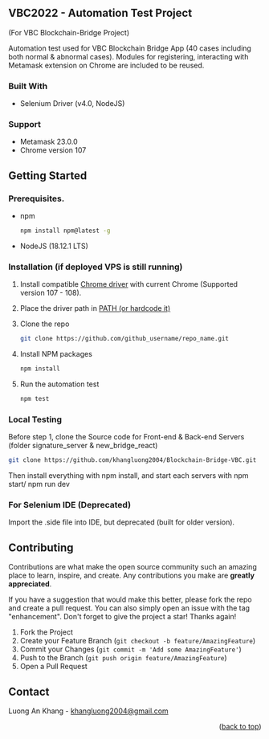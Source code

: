 <!-- ABOUT THE PROJECT -->
## VBC2022 - Automation Test Project 
(For VBC Blockchain-Bridge Project)

Automation test used for VBC Blockchain Bridge App (40 cases including both normal & abnormal cases). Modules for registering, interacting with Metamask extension on Chrome are included to be reused.


### Built With
* Selenium Driver (v4.0, NodeJS)

### Support
* Metamask 23.0.0
* Chrome version 107


<!-- GETTING STARTED -->
## Getting Started

### Prerequisites.
* npm
  ```sh
  npm install npm@latest -g
  ```
* NodeJS (18.12.1 LTS)

### Installation (if deployed VPS is still running)
1. Install compatible [Chrome driver](https://chromedriver.chromium.org/downloads) with current Chrome (Supported version 107 - 108).

2. Place the driver path in [PATH (or hardcode it)](https://www.selenium.dev/documentation/webdriver/getting_started/install_drivers/)

3. Clone the repo
   ```sh
   git clone https://github.com/github_username/repo_name.git
   ```
4. Install NPM packages
   ```sh
   npm install
   ```
5. Run the automation test
    ```sh
   npm test
   ```
### Local Testing
Before step 1, clone the Source code for Front-end & Back-end Servers (folder signature_server & new_bridge_react)

```sh
git clone https://github.com/khangluong2004/Blockchain-Bridge-VBC.git 
```
Then install everything with npm install, and start each servers with npm start/ npm run dev

### For Selenium IDE (Deprecated)
Import the .side file into IDE, but deprecated (built for older version).

<!-- CONTRIBUTING -->
## Contributing

Contributions are what make the open source community such an amazing place to learn, inspire, and create. Any contributions you make are **greatly appreciated**.

If you have a suggestion that would make this better, please fork the repo and create a pull request. You can also simply open an issue with the tag "enhancement".
Don't forget to give the project a star! Thanks again!

1. Fork the Project
2. Create your Feature Branch (`git checkout -b feature/AmazingFeature`)
3. Commit your Changes (`git commit -m 'Add some AmazingFeature'`)
4. Push to the Branch (`git push origin feature/AmazingFeature`)
5. Open a Pull Request




<!-- CONTACT -->
## Contact

Luong An Khang - khangluong2004@gmail.com


<p align="right">(<a href="#readme-top">back to top</a>)</p>



